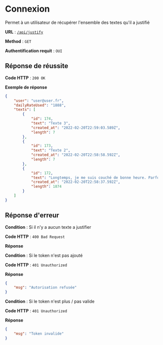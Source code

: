 # Connexion
Permet à un utilisateur de récupérer l'ensemble des textes qu'il a justifié

**URL** : [`/api/justify`](https://api-rest-tictactrip.herokuapp.com/api/justify)

**Method** : `GET`

**Authentification requit** : `OUI`




## Réponse de réussite
**Code HTTP** : `200 OK`

**Exemple de réponse**

```json
{
    "user": "user@user.fr",
    "dailyRateUsed": "1888",
    "texts": [
        {
            "id": 174,
            "text": "Texte 3",
            "created_at": "2022-02-20T22:59:03.589Z",
            "length": 7
        },
        {
            "id": 173,
            "text": "Texte 2",
            "created_at": "2022-02-20T22:58:58.592Z",
            "length": 7
        },
        {
            "id": 172,
            "text": "Longtemps, je me suis couché de bonne heure. Parfois, à peine ma bougie éteinte,\nmes   yeux   se   fermaient   si vite que je n’avais pas le temps de me dire: «Je\nm’endors.»   Et, une demi-heure après, la pensée qu’il était temps de chercher le\nsommeil   m’éveillait;   je voulais poser le volume que je croyais avoir dans les\nmains   et   souffler   ma lumière; je n’avais pas cessé en dormant de faire des\nréflexions   sur   ce que je venais de lire, mais ces réflexions avaient pris un\ntour   un   peu particulier; il me semblait que j’étais moi-même ce dont parlait\nl’ouvrage:   une   église,   un   quatuor,   la   rivalité de François Ier et de\nCharles-Quint.\nCette   croyance   survivait   pendant   quelques secondes à mon réveil; elle ne\nchoquait   pas   ma   raison, mais pesait comme des écailles sur mes yeux et les\nempêchait de se rendre compte que le bougeoir n’était plus allumé.\n   Puis elle commençait à me devenir inintelligible, comme après la métempsycose\nles   pensées d’une existence antérieure; le sujet du livre se détachait de moi,\nj’étais   libre de m’y appliquer ou non; aussitôt je recouvrais la vue et j’étais\nbien   étonné de trouver autour de moi une obscurité, douce et reposante pour mes\nyeux,   mais peut-être plus encore pour mon esprit, à qui elle apparaissait comme\nune   chose sans cause, incompréhensible, comme une chose vraiment obscure. Je me\ndemandais   quelle   heure il pouvait être; j’entendais le sifflement des trains\nqui,   plus ou moins éloigné, comme le chant d’un oiseau dans une forêt, relevant\nles   distances, me décrivait l’étendue de la campagne déserte où le voyageur se\nhâte vers la station prochaine; et le petit chemin qu’il suit va être gravé dans\nson   souvenir   par   l’excitation qu’il doit à des lieux nouveaux, à des actes\ninaccoutumés, à la causerie récente et aux adieux sous la lampe étrangère qui le\nsuivent encore dans le silence de la nuit, à la douceur prochaine du retour.",
            "created_at": "2022-02-20T22:58:37.592Z",
            "length": 1874
        }
    ]
}
```

## Réponse d'erreur

**Condition** : Si il n'y a aucun texte a justifier

**Code HTTP** : `400 Bad Request`

**Réponse**


**Condition** : Si le token n'est pas ajouté

**Code HTTP** : `401 Unauthorized`

**Réponse**

```json
{
    "msg": "Autorisation refusée"
}
```

**Condition** : Si le token n'est plus / pas valide

**Code HTTP** : `401 Unauthorized`

**Réponse**

```json
{
    "msg": "Token invalide"
}
```